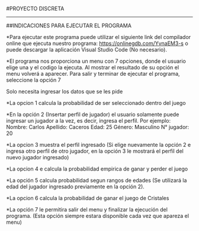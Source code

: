 #PROYECTO DISCRETA
____
##INDICACIONES PARA EJECUTAR EL PROGRAMA

*Para ejecutar este programa puede utilizar el siguiente link del compilador online que ejecuta nuestro programa: https://onlinegdb.com/YvnaEM3-s o puede descargar la aplicación Visual Studio Code (No necesario).

*El programa nos proporciona un menu con 7 opciones, donde el usuario elige una y el codigo la ejecuta. Al mostrar el resultado de su opción el menu volverá a aparecer. Para salir y terminar de ejecutar el programa, seleccione la opción 7 

Solo necesita ingresar los datos que se les pide

*La opcion 1 calcula la probabilidad de ser seleccionado dentro del juego

*En la opción 2 (Insertar perfil de jugador) el usuario solamente puede ingresar un jugador a la vez, es decir, ingresa el perfil.
Por ejemplo:
                  Nombre: Carlos
                  Apellido: Caceros
                  Edad: 25
                  Género: Masculino
                  N° jugador: 20
                  
               
*La opcion 3 muestra el perfil ingresado (Si elige nuevamente la opción 2 e ingresa otro perfil de otro jugador, en la opción 3 le mostrará el perfil del nuevo jugador ingresado)

*La opcion 4 e calcula la probabilidad empirica de ganar y perder el juego

*La opción 5 calcula probabilidad segun rangos de edades (Se utilizará la edad del jugador ingresado previamente en la opción 2).

*La opcion 6 calcula  la probabilidad de ganar el juego de Cristales 

*La opción 7 le permitira salir del menu y finalizar la ejecución del programa. (Esta opción siempre estara disponible cada vez que apareza el menu)



